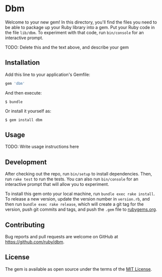 # Dbm

Welcome to your new gem! In this directory, you'll find the files you need to be able to package up your Ruby library into a gem. Put your Ruby code in the file `lib/dbm`. To experiment with that code, run `bin/console` for an interactive prompt.

TODO: Delete this and the text above, and describe your gem

## Installation

Add this line to your application's Gemfile:

```ruby
gem 'dbm'
```

And then execute:

    $ bundle

Or install it yourself as:

    $ gem install dbm

## Usage

TODO: Write usage instructions here

## Development

After checking out the repo, run `bin/setup` to install dependencies. Then, run `rake test` to run the tests. You can also run `bin/console` for an interactive prompt that will allow you to experiment.

To install this gem onto your local machine, run `bundle exec rake install`. To release a new version, update the version number in `version.rb`, and then run `bundle exec rake release`, which will create a git tag for the version, push git commits and tags, and push the `.gem` file to [rubygems.org](https://rubygems.org).

## Contributing

Bug reports and pull requests are welcome on GitHub at https://github.com/ruby/dbm.


## License

The gem is available as open source under the terms of the [MIT License](http://opensource.org/licenses/MIT).
